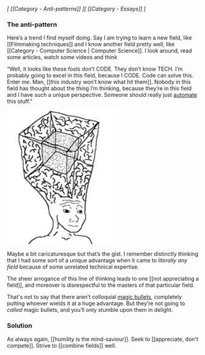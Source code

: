 *[ [[Category - Anti-patterns]] ][ [[Category - Essays]] ]*

### The anti-pattern
Here’s a trend I find myself doing. Say I am trying to learn a new field, like [[Filmmaking techniques]] and I know another field pretty well, like [[Category - Computer Science | Computer Science]]. I look around, read some articles, watch some videos and think 

“Well, it looks like these fools don’t CODE. They don’t know TECH. I’m probably going to excel in this field, because I CODE.  Code can solve this. Enter *me*. Man, [[this industry won’t know what hit them]]. Nobody in this field has thought about the thing I’m thinking, because they’re in this field and I have such a unique perspective. Someone should really just [ automate](https://xkcd.com/1319/) this stuff.”

![tesseract_wojack.png](./static/img/tesseract_wojack.png)

Maybe a bit caricaturesque but that’s the gist. I remember distinctly thinking that I had some sort of a unique advantage when it came to *literally any field* because of some unrelated technical expertise. 

The sheer arrogance of this line of thinking leads to one [[not appreciating a field]], and moreover is disrespectful to the masters of that particular field. 

That's not to say that there aren’t colloquial [magic bullets](https://www.merriam-webster.com/dictionary/magic%20bullet),  completely putting whoever wields it at a huge advantage. But they’re not going to *called* magic bullets, and you’ll only stumble upon them in delight.

### Solution
As always again, [[humility is the mind-saviour]]. Seek to [[appreciate, don't compete]]. Strive to [[combine fields]] well.
